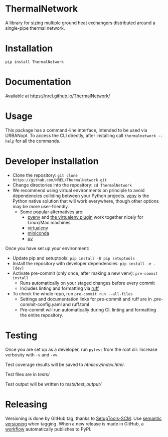 # ThermalNetwork

A library for sizing multiple ground heat exchangers distributed around a single-pipe thermal network.

# Installation

`pip install ThermalNetwork`

# Documentation

Available at https://nrel.github.io/ThermalNetwork/

# Usage

This package has a command-line interface, intended to be used via URBANopt. To access the CLI directly, after installing call `thermalnetwork --help` for all the commands.

# Developer installation

- Clone the repository: `git clone https://github.com/NREL/ThermalNetwork.git`
- Change directories into the repository: `cd ThermalNetwork`
- We recommend using virtual environments on principle to avoid dependencies colliding between your Python projects. [venv](https://docs.python.org/3/library/venv.html) is the Python native solution that will work everywhere, though other options may be more user-friendly.
    - Some popular alternatives are:
        - [pyenv](https://github.com/pyenv/pyenv) and [the virtualenv plugin](https://github.com/pyenv/pyenv-virtualenv) work together nicely for Linux/Mac machines
        - [virtualenv](https://virtualenv.pypa.io/en/latest/)
        - [miniconda](https://docs.conda.io/projects/miniconda/en/latest/)
        - [uv](https://docs.astral.sh/uv/)

Once you have set up your environment:
- Update pip and setuptools: `pip install -U pip setuptools`
- Install the repository with developer dependencies: `pip install -e .[dev]`
- Activate pre-commit (only once, after making a new venv): `pre-commit install`
    - Runs automatically on your staged changes before every commit
    - Includes linting and formatting via [ruff](https://docs.astral.sh/ruff/)
- To check the whole repo, run `pre-commit run --all-files`
    - Settings and documentation links for pre-commit and ruff are in .pre-commit-config.yaml and ruff.toml
    - Pre-commit will run automatically during CI, linting and formatting the entire repository.

# Testing

Once you are set up as a developer, run `pytest` from the root dir. Increase verbosity with `-v` and `-vv`.

Test coverage results will be saved to _htmlcov/index.html_.

Test files are in _tests/_

Test output will be written to _tests/test_output/_

# Releasing

Versioning is done by GitHub tag, thanks to [SetupTools-SCM](https://setuptools-scm.readthedocs.io/en/latest/). Use [semantic versioning](https://semver.org/) when tagging. When a new release is made in GitHub, a [workflow](https://github.com/marketplace/actions/pypi-publish) automatically publishes to PyPI.
